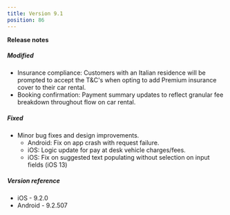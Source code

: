 ```yaml
---
title: Version 9.1
position: 86
---
```


**Release notes**  

##### Modified
* Insurance compliance: Customers with an Italian residence will be prompted to accept the T&C's when opting to add Premium insurance cover to their car rental.
* Booking confirmation: Payment summary updates to reflect granular fee breakdown throughout flow on car rental.

##### Fixed
* Minor bug fixes and design improvements.
    * Android: Fix on app crash with request failure.
    * iOS: Logic update for pay at desk vehicle charges/fees.
    * iOS: Fix on suggested text populating without selection on input fields (iOS 13)
     
##### Version reference 
* iOS - 9.2.0
* Android - 9.2.507